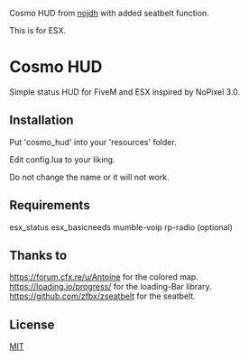 Cosmo HUD from [nojdh](https://github.com/nojdh/cosmo_hud) with added seatbelt function.

This is for ESX.

# Cosmo HUD

Simple status HUD for FiveM and ESX inspired by NoPixel 3.0.

## Installation

Put 'cosmo_hud' into your 'resources' folder.

Edit config.lua to your liking.

Do not change the name or it will not work.

## Requirements

esx_status
esx_basicneeds
mumble-voip
rp-radio (optional)

## Thanks to
https://forum.cfx.re/u/Antoine for the colored map.
https://loading.io/progress/ for the loading-Bar library.
https://github.com/zfbx/zseatbelt for the seatbelt.

## License
[MIT](https://choosealicense.com/licenses/mit/)
